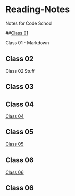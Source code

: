 # Reading-Notes
Notes for Code School

##[Class 01](102/Class01/)

Class 01 - Markdown

## Class 02

Class 02 Stuff

## Class 03
## Class 04
[Class 04](102/Class04/04notes.md)
## Class 05
[Class 05](102/Class05/README.md)
## Class 06
[Class 06](102/Class06/C06.md)
## Class 06